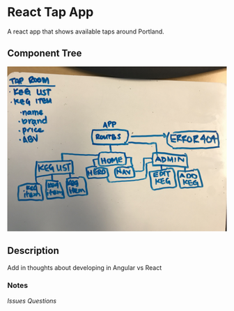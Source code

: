 # React Tap App
A react app that shows available taps around Portland.

## Component Tree
![Component Tree](src/assets/images/component-tree.JPG)

## Description
Add in thoughts about developing in Angular vs React

### Notes
*Issues*
*Questions*
